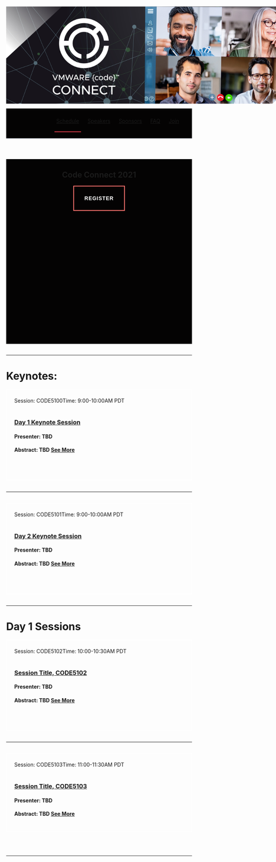 <!--MIT License
Copyright (c) 2020 Max Base
-->
<style>
body {background-image:url('cta-bg.png'); background-repeat: repeat-y; }
  section {width:100%;}
  .wrapper {margin-top:100;}
  
 
  header {
    display: inline-block;
    width: 100%;
    height: 70px;
    background: #040303;
    border-bottom: 1px solid rgba(66,82,109,0.5);
    padding-top: 5px;
    padding-bottom: 5px;
    }
header nav {
    float: right;
    margin-right: 30px;
}
header nav li {
    display: inline-block;
    margin-left: 9px;
    padding-right: 5px;
    padding-left: 5px;
    padding-top: 20px;
    padding-bottom: 20px;
}
header nav li.active {
    border-bottom: 2px solid #d73a49;
    /* border-bottom: 2px solid #FFE57F;  */
    
   }
    
  .header-banner img{width:800px;}
  .header-code img{position:relative;top:-10px;left:0px;max-width:800px!important;}
  
  .session-wrapper{border:2px solid #fff; border-radius:0px; padding:20px; background-image:'cta-bg.png';}
  hr {margin-top:30px!important; margin-bottom:30px!important;}
  .date {color:#abb7b7;}
  .lrg-logo {display:none;}
  .column {
  float: left;
  width: 18%;
  padding: 5px;
}
.myButton {
	box-shadow:inset 0px 1px 0px 0px #ffffff;
	background:linear-gradient(to bottom, #ffffff 5%, #f6f6f6 100%);
	background-color:#ffffff;
	border-radius:6px;
	border:1px solid #dcdcdc;
	display:inline-block;
	cursor:pointer;
	color:#666666;
	font-family:Helvetica;
	font-size:15px;
	font-weight:normal;
	padding:6px 24px;
	text-decoration:none;
	text-shadow:0px 1px 0px #ffffff;
}

.myButton:hover {
	background:linear-gradient(to bottom, #f6f6f6 5%, #ffffff 100%);
	background-color:#f6f6f6;
}
.myButton:active {
	position:relative;
	top:1px;
}
header .logo {
    width: 250px;
    float: left;
    margin-right: 15px;
    margin-top: 8px;
    margin-left: 25px;
   }

section.content {
    text-align: center;
    display: inline-block;
    width: 100%;
    height: 500px;
    background-color: #040303;
    background-image: url('pattern-light.svg');
    background-position: center;
    background-attachment: cover;
    background-repeat: no-repeat;
}
.button {
    font-family: "alliance", mono, sans-serif;
    position: relative;
    z-index: 1;
    display: inline-flex;
    align-items: center;
    justify-content: center;
    text-transform: none;
    font-weight: 600;
    font-size: 14px;
    padding: 4px 28px;
    height: 56px;
    border-radius: 0;
    overflow: hidden;
    background: transparent;
    letter-spacing: 0.07em;
    text-transform: uppercase;
    font-feature-settings: 'salt' on, 'ss01' on, 'ss02' on;
    color: #fff;
    border: 2px solid #FF7571;
}
.button:hover {
    background: linear-gradient(269.16deg, #FFE580 -15.83%, #FF7571 -4.97%, #FF7270 15.69%, #EA5DAD 32.43%, #C2A0FD 50.09%, #9867F0 67.47%, #3BF0E4 84.13%, #33CE43 105.13%, #B2F4B6 123.24%);
    background-position: 58% 50%;
    background-size: 500%;
    color: black;
    
 hr.gradient {
    background: linear-gradient(269.16deg, #FFE580 -15.83%, #FF7571 -4.97%, #FF7270 15.69%, #EA5DAD 32.43%, #C2A0FD 50.09%, #9867F0 67.47%, #3BF0E4 84.13%, #33CE43 105.13%, #B2F4B6 123.24%);
    height: 8px;
}
hr {
    background: rgba(66,82,109,0.5);
    height: 1px;
    border: none;
    }

.gradient-text {
    /* background: -webkit-linear-gradient(270.97deg, #FFE580 -21.36%, #FF7571 -2.45%, #EA5DAD 26.84%, #C2A0FD 64.15%, #3BF0E4 108.29%, #B2F4B6 159.03%); */
    background: linear-gradient(267.91deg, #FFE57F 9.35%, #FF7170 96.48%);
    -webkit-background-clip: text;
    -webkit-text-fill-color: transparent;  
   
}

.row::after {
  content: "";
  clear: both;
  display: table;
}
.right{float:right; color:#B5E853;}
.left{float:left; color:#B5E853;}
</style>

<div class="header-code"><img src="github-banner.jpg" class="header-banner"></div>


 <header>
            <nav>
                <li class="active"><a href="">Schedule</a></li>
                <li><a href="">Speakers</a></li>
                <li><a href="">Sponsors</a></li>
                <li><a href="">FAQ</a></li>
                <li><a href="https://code.vmware.com/join">Join</a></li>
            </nav>
	<br>
	<br>
        </header>
<section class="content">
            <div class="container">
                <h1 class="gradient-text">Code Connect 2021</h1>
<a class="button">
                    REGISTER
                </a>
            </div>
        </section>
 <hr class="gradient">
<h1 class="gradient-text">Keynotes:</h1>
<div class="session-wrapper">
<span class="left">Session: CODE5100</span><span class="right">Time: 9:00-10:00AM PDT</span>
<br><br> 
<h3><a href="Keynote1">Day 1 Keynote Session</a></h3>
<h4>Presenter: TBD</h4>
<h4>Abstract: TBD <a href="Keynote1">See More</a></h4>
<br>
<br>
</div>
<hr/>
<!--This is a divider between boxes/-->

<div class="session-wrapper">
<span class="left">Session: CODE5101</span><span class="right">Time: 9:00-10:00AM PDT</span>
<br><br> 
<h3><a href="Keynote2">Day 2 Keynote Session</a></h3>
<h4>Presenter: TBD</h4>
<h4>Abstract: TBD <a href="Keynote2">See More</a></h4>
<br>
<br>
</div>
<hr/>
	
<!--This is a divider between boxes/-->
<h1 class="gradient-text">Day 1 Sessions</h1>
<div class="session-wrapper">
<span class="left">Session: CODE5102</span><span class="right">Time: 10:00-10:30AM PDT</span>
<br><br> 
<h3><a href="CODE5102">Session Title, CODE5102</a></h3>
<h4>Presenter: TBD</h4>
<h4>Abstract: TBD <a href="CODE5102">See More</a></h4>
<br>
<br>
</div>
<hr/>
	
<!--This is a divider between boxes/-->

<div class="session-wrapper">
<span class="left">Session: CODE5103</span><span class="right">Time: 11:00-11:30AM PDT</span>
<br><br> 
<h3><a href="CODE5103">Session Title, CODE5103</a></h3>
<h4>Presenter: TBD</h4>
<h4>Abstract: TBD <a href="CODE5103">See More</a></h4>
</div>
<br>
<br>
<hr/>




